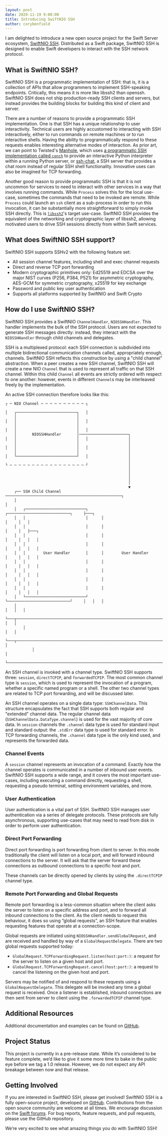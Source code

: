 ```yaml
---
layout: post
date: 2020-11-19 9:00:00
title: Introducing SwiftNIO SSH
author: corybenfield
---
```


I am delighted to introduce a new open source project for the Swift Server ecosystem, [SwiftNIO SSH](https://github.com/apple/swift-nio-ssh). Distributed as a Swift package, SwiftNIO SSH is designed to enable Swift developers to interact with the SSH network protocol.

## What is SwiftNIO SSH?

SwiftNIO SSH is a programmatic implementation of SSH: that is, it is a collection of APIs that allow programmers to implement SSH-speaking endpoints. Critically, this means it is more like libssh2 than openssh. SwiftNIO SSH does not ship production-ready SSH clients and servers, but instead provides the building blocks for building this kind of client and server.

There are a number of reasons to provide a programmatic SSH implementation. One is that SSH has a unique relationship to user interactivity. Technical users are highly accustomed to interacting with SSH interactively, either to run commands on remote machines or to run interactive shells. Having the ability to programmatically respond to these requests enables interesting alternative modes of interaction. As prior art, we can point to Twisted's [Manhole](https://howto.lintel.in/how-to-run-manhole-service-in-twisted/), which uses [a programmatic SSH implementation called `conch`](https://twistedmatrix.com/trac/wiki/TwistedConch) to provide an interactive Python interpreter within a running Python server, or [ssh-chat](https://github.com/shazow/ssh-chat), a SSH server that provides a chat room instead of regular SSH shell functionality. Innovative uses can also be imagined for TCP forwarding.

Another good reason to provide programmatic SSH is that it is not uncommon for services to need to interact with other services in a way that involves running commands. While `Process` solves this for the local use-case, sometimes the commands that need to be invoked are remote. While `Process` could launch an `ssh` client as a sub-process in order to run this invocation, it can be substantially more straightforward to simply invoke SSH directly. This is [`libssh2`](https://www.libssh2.org/)'s target use-case. SwiftNIO SSH provides the equivalent of the networking and cryptographic layer of libssh2, allowing motivated users to drive SSH sessions directly from within Swift services.

## What does SwiftNIO SSH support?

SwiftNIO SSH supports SSHv2 with the following feature set:

* All session channel features, including shell and exec channel requests
* Direct and reverse TCP port forwarding
* Modern cryptographic primitives only: Ed25519 and EDCSA over the major NIST curves (P256, P384, P521) for asymmetric cryptography, AES-GCM for symmetric cryptography, x25519 for key exchange
* Password and public key user authentication
* Supports all platforms supported by SwiftNIO and Swift Crypto

## How do I use SwiftNIO SSH?

SwiftNIO SSH provides a SwiftNIO `ChannelHandler`, `NIOSSHHandler`. This handler implements the bulk of the SSH protocol. Users are not expected to generate SSH messages directly: instead, they interact with the `NIOSSHHandler` through child channels and delegates.

SSH is a multiplexed protocol: each SSH connection is subdivided into multiple bidirectional communication channels called, appropriately enough, channels. SwiftNIO SSH reflects this construction by using a "child channel" abstraction. When a peer creates a new SSH channel, SwiftNIO SSH will create a new NIO `Channel` that is used to represent all traffic on that SSH channel. Within this child `Channel` all events are strictly ordered with respect to one another: however, events in different `Channel`s may be interleaved freely by the implementation.

An active SSH connection therefore looks like this:

~~~
┌ ─ NIO Channel ─ ─ ─ ─ ─ ─ ─ ─ ─ ─ ┐

│   ┌───────────────────────────┐   │
    │                           │
│   │                           │   │
    │                           │
│   │                           │   │
    │       NIOSSHHandler       │──────────────────────┐
│   │                           │   │                  │
    │                           │                      │
│   │                           │   │                  │
    │                           │                      │
│   └───────────────────────────┘   │                  │
                                                       │
└ ─ ─ ─ ─ ─ ─ ─ ─ ─ ─ ─ ─ ─ ─ ─ ─ ─ ┘                  │
                                                       │
                                                       │
                                                       │
                                                       │
                                                       ▼
    ┌── SSH Child Channel ────────────────────────────────────────────────────┐
    │                                                                         │
    │   ┌───────────────────────────┐      ┌────────────────────────────┐     ├───┐
    │   │                           │      │                            │     │   │
    │   │                           │      │                            │     │   ├───┐
    │   │                           │      │                            │     │   │   │
    │   │                           │      │                            │     │   │   │
    │   │        User Handler       │      │        User Handler        │     │   │   │
    │   │                           │      │                            │     │   │   │
    │   │                           │      │                            │     │   │   │
    │   │                           │      │                            │     │   │   │
    │   │                           │      │                            │     │   │   │
    │   └───────────────────────────┘      └────────────────────────────┘     │   │   │
    │                                                                         │   │   │
    └───┬─────────────────────────────────────────────────────────────────────┘   │   │
        │                                                                         │   │
        └───┬─────────────────────────────────────────────────────────────────────┘   │
            │                                                                         │
            └─────────────────────────────────────────────────────────────────────────┘
~~~


An SSH channel is invoked with a channel type. SwiftNIO SSH supports three: `session`, `directTCPIP`, and `forwardedTCPIP`. The most common channel type is `session`, which is used to represent the invocation of a program, whether a specific named program or a shell. The other two channel types are related to TCP port forwarding, and will be discussed later.

An SSH channel operates on a single data type: `SSHChannelData`. This structure encapsulates the fact that SSH supports both regular and "extended" channel data. The regular channel data (`SSHChannelData.DataType.channel`) is used for the vast majority of core data. In `session` channels the `.channel` data type is used for standard input and standard output: the `.stdErr` data type is used for standard error. In TCP forwarding channels, the `.channel` data type is the only kind used, and represents the forwarded data.

### Channel Events

A `session` channel represents an invocation of a command. Exactly how the channel operates is communicated in a number of inbound user events. SwiftNIO SSH supports a wide range, and it covers the most important use-cases, including executing a command directly, requesting a shell, requesting a pseudo terminal, setting environment variables, and more.

### User Authentication

User authentication is a vital part of SSH. SwiftNIO SSH manages user authentication via a series of delegate protocols. These protocols are fully asynchronous, supporting use-cases that may need to read from disk in order to perform user authentication.

### Direct Port Forwarding

Direct port forwarding is port forwarding from client to server. In this mode traditionally the client will listen on a local port, and will forward inbound connections to the server. It will ask that the server forward these connections as outbound connections to a specific host and port.

These channels can be directly opened by clients by using the `.directTCPIP` channel type.

### Remote Port Forwarding and Global Requests

Remote port forwarding is a less-common situation where the client asks the server to listen on a specific address and port, and to forward all inbound connections to the client. As the client needs to request this behaviour, it does so using “global requests”, an SSH feature that enables requesting features that operate at a connection-scope.

Global requests are initiated using `NIOSSHHandler.sendGlobalRequest`, and are received and handled by way of a `GlobalRequestDelegate`. There are two global requests supported today:

* `GlobalRequest.TCPForwardingRequest.listen(host:port:)`: a request for the server to listen on a given host and port.
* `GlobalRequest.TCPForwardingRequest.cancel(host:port:)`: a request to cancel the listening on the given host and port.

Servers may be notified of and respond to these requests using a `GlobalRequestDelegate`. This delegate will be invoked any time a global request is received. Once a listener is established, inbound connections are then sent from server to client using the `.forwardedTCPIP` channel type.

## Additional Resources

Additional documentation and examples can be found on [GitHub](https://github.com/apple/swift-nio-ssh).

## Project Status

This project is currently in a pre-release state. While it’s considered to be feature complete, we’d like to give it some more time to bake in the public eye before we tag a 1.0 release. However, we do not expect any API breakage between now and that release.

## Getting Involved

If you are interested in SwiftNIO SSH, please get involved! SwiftNIO SSH is a fully open-source project, developed on [GitHub](https://github.com/apple/swift-nio-ssh). Contributions from the open source community are welcome at all times. We encourage discussion on the [Swift forums](https://forums.swift.org/c/server). For bug reports, feature requests, and pull requests, please use the GitHub repository.

We’re very excited to see what amazing things you do with SwiftNIO SSH!

